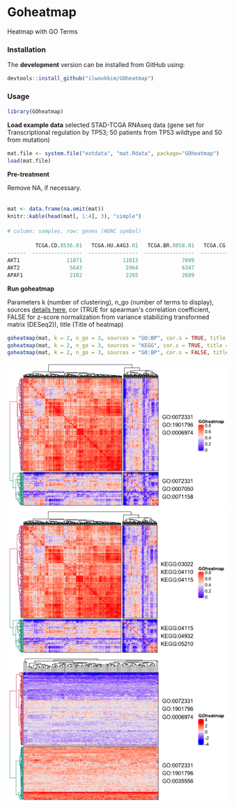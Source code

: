 # **Goheatmap**
Heatmap with GO Terms

### Installation

The **development** version can be installed from GitHub using:

``` r
devtools::install_github("ilwookkim/GOheatmap")
```

### Usage

``` r
library(GOheatmap)
```

**Load example data**
selected STAD-TCGA RNAseq data (gene set for Transcriptional regulation by TP53; 50 patients from TP53 wildtype and 50 from mutation)
``` r 
mat.file <- system.file("extdata", "mat.Rdata", package="GOheatmap")
load(mat.file)
```

**Pre-treatment**

Remove NA, if necessary.

``` r

mat <- data.frame(na.omit(mat))
knitr::kable(head(mat[, 1:4], 3), "simple")

# column: samples, row: genes (HGNC symbol)

         TCGA.CD.8536.01   TCGA.HU.A4G3.01   TCGA.BR.8058.01   TCGA.CG.5722.01
------  ----------------  ----------------  ----------------  ----------------
AKT1               11071             11013              7099              3754
AKT2                5643              2964              6347              5408
APAF1               2102              2265              2689               626
```

**Run goheatmap**

Parameters k (number of clustering), n_go (number of terms to display), sources [details here](https://biit.cs.ut.ee/gprofiler/page/apis), cor (TRUE for spearman's correlation coefficient, FALSE for z-score normalization from variance stabilizing transformed matrix (DESeq2)), title (Title of heatmap)

``` r
goheatmap(mat, k = 2, n_go = 3, sources = "GO:BP", cor.s = TRUE, title = "GOheatmap")
goheatmap(mat, k = 2, n_go = 3, sources = "KEGG", cor.s = TRUE, title = "GOheatmap")
goheatmap(mat, k = 2, n_go = 3, sources = "GO:BP", cor.s = FALSE, title = "GOheatmap")
```

<img src="inst/extdata/example_go.bp.png"/>
<img src="inst/extdata/example_kegg.png"/>
<img src="inst/extdata/example_go.bp2.png"/>
